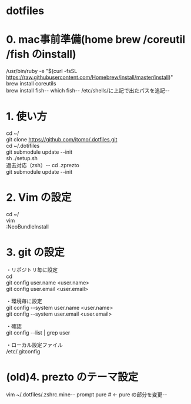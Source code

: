 dotfiles
========
# 0. mac事前準備(home brew /coreutil /fish のinstall)
/usr/bin/ruby -e "$(curl -fsSL https://raw.githubusercontent.com/Homebrew/install/master/install)"  
brew install coreutils  
brew install fish--
which fish--
/etc/shells/に上記で出たパスを追記--

# 1. 使い方
cd ~/  
git clone https://github.com/itomo/.dotfiles.git  
cd ~/.dotifiles  
git submodule update --init  
sh ./setup.sh  
過去対応（zsh）--
cd .zprezto  
git submodule update --init  

# 2. Vim の設定
cd ~/  
vim  
:NeoBundleInstall  

# 3. git の設定
・リポジトリ毎に設定  
cd <repository-path>  
git config user.name <user.name>  
git config user.email <user.email>  

・環境毎に設定  
git config --system user.name <user.name>  
git config --system user.email <user.email>  

・確認  
git config --list | grep user  

・ローカル設定ファイル  
/etc/.gitconfig  

# (old)4. prezto のテーマ設定
vim ~/.dotfiles/.zshrc.mine--
prompt pure # <- pure の部分を変更--
